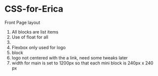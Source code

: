 # CSS-for-Erica
Front Page layout
1. All blocks are list items
2. Use of float for all <li>
3. Flexbox only used for logo <li> block
4. logo not centered with the a link, need some tweaks later
5. width for main is set to 1200px so that each mini block is 240px x 240 px
